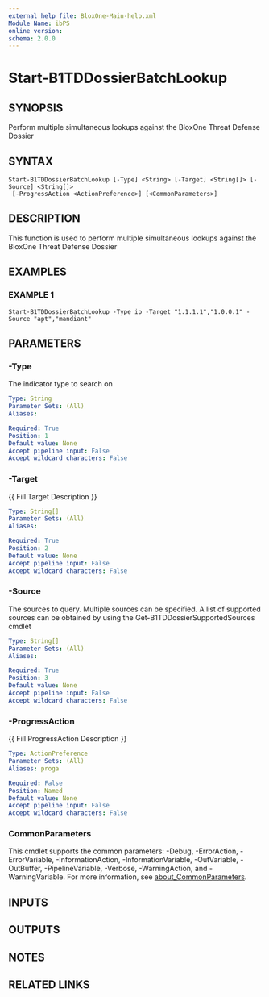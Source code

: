 ```yaml
---
external help file: BloxOne-Main-help.xml
Module Name: ibPS
online version:
schema: 2.0.0
---
```


# Start-B1TDDossierBatchLookup

## SYNOPSIS
Perform multiple simultaneous lookups against the BloxOne Threat Defense Dossier

## SYNTAX

```
Start-B1TDDossierBatchLookup [-Type] <String> [-Target] <String[]> [-Source] <String[]>
 [-ProgressAction <ActionPreference>] [<CommonParameters>]
```

## DESCRIPTION
This function is used to perform multiple simultaneous lookups against the BloxOne Threat Defense Dossier

## EXAMPLES

### EXAMPLE 1
```
Start-B1TDDossierBatchLookup -Type ip -Target "1.1.1.1","1.0.0.1" -Source "apt","mandiant"
```

## PARAMETERS

### -Type
The indicator type to search on

```yaml
Type: String
Parameter Sets: (All)
Aliases:

Required: True
Position: 1
Default value: None
Accept pipeline input: False
Accept wildcard characters: False
```

### -Target
{{ Fill Target Description }}

```yaml
Type: String[]
Parameter Sets: (All)
Aliases:

Required: True
Position: 2
Default value: None
Accept pipeline input: False
Accept wildcard characters: False
```

### -Source
The sources to query.
Multiple sources can be specified.
A list of supported sources can be obtained by using the Get-B1TDDossierSupportedSources cmdlet

```yaml
Type: String[]
Parameter Sets: (All)
Aliases:

Required: True
Position: 3
Default value: None
Accept pipeline input: False
Accept wildcard characters: False
```

### -ProgressAction
{{ Fill ProgressAction Description }}

```yaml
Type: ActionPreference
Parameter Sets: (All)
Aliases: proga

Required: False
Position: Named
Default value: None
Accept pipeline input: False
Accept wildcard characters: False
```

### CommonParameters
This cmdlet supports the common parameters: -Debug, -ErrorAction, -ErrorVariable, -InformationAction, -InformationVariable, -OutVariable, -OutBuffer, -PipelineVariable, -Verbose, -WarningAction, and -WarningVariable. For more information, see [about_CommonParameters](http://go.microsoft.com/fwlink/?LinkID=113216).

## INPUTS

## OUTPUTS

## NOTES

## RELATED LINKS
